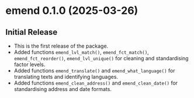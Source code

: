 # emend 0.1.0 (2025-03-26) 

## Initial Release 

- This is the first release of the package. 
- Added functions `emend_lvl_match()`, `emend_fct_match()`, `emend_fct_reorder()`, 
`emend_lvl_unique()` for cleaning and standardising factor levels. 
- Added functions `emend_translate()` and `emend_what_language()` for translating texts and identifying languages.  
- Added functions `emend_clean_address()` and `emend_clean_date()` for standardising address and date formats. 
